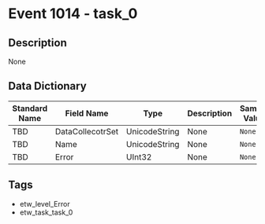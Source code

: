 # Event 1014 - task_0

## Description
None

## Data Dictionary
|Standard Name|Field Name|Type|Description|Sample Value|
|---|---|---|---|---|
|TBD|DataCollecotrSet|UnicodeString|None|`None`|
|TBD|Name|UnicodeString|None|`None`|
|TBD|Error|UInt32|None|`None`|

## Tags
* etw_level_Error
* etw_task_task_0